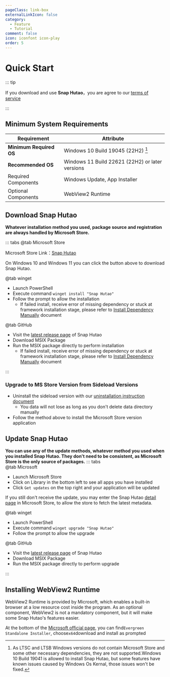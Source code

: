 ```yaml
---
pageClass: link-box
externalLinkIcon: false
category:
  - Feature
  - Tutorial
comment: false
icon: iconfont icon-play
order: 5
---
```


# Quick Start

::: tip

If you download and use **Snap Hutao**，you are agree to our [terms of service](statements/tos.md)

:::

<!-- @include: star-request.md -->

## Minimum System Requirements

| Requirement             | Attribute                                       |
| ----------------------- | ----------------------------------------------- |
| **Minimum Required OS** | Windows 10 Build 19045 (22H2) [^first]          |
| **Recommended OS**      | Windows 11 Build 22621 (22H2) or later versions |
| Required Components     | Windows Update, App Installer                   |
| Optional Components     | WebView2 Runtime                                |

## Download Snap Hutao

**Whatever installation method you used, package source and registration are always handled by Microsoft Store.**

::: tabs
@tab Microsoft Store
<ms-store-badge
productid="9PH4NXJ2JN52"
theme="auto">
</ms-store-badge>

Microsoft Store Link：[Snap Hutao](https://apps.microsoft.com/store/detail/snap-hutao/9PH4NXJ2JN52)

On Windows 10 and Windows 11 you can click the button above to download Snap Hutao.

@tab winget

- Launch PowerShell
- Execute command `winget install "Snap Hutao"`
- Follow the prompt to allow the installation
  - If failed install, receive error of missing dependency or stuck at framework installation stage, please refer to
    [Install Dependency Manually](advanced/dependency.md) document

@tab GitHub

- Visit the [latest release page](https://github.com/DGP-Studio/Snap.Hutao/releases/latest/) of Snap Hutao
- Download MSIX Package
- Run the MSIX package directly to perform installation
  - If failed install, receive error of missing dependency or stuck at framework installation stage, please refer to
    [Install Dependency Manually](advanced/dependency.md) document

:::

### Upgrade to MS Store Version from Sideload Versions

- Uninstall the sideload version with our [uninstallation instruction document](/advanced/uninstall.html)
  - You data will not lose as long as you don't delete data directory manually
- Follow the method above to install the Microsoft Store version application

## Update Snap Hutao

**You can use any of the update methods, whatever method you used when you installed Snap Hutao. They don't need to be consistent, as Microsoft Store is the only source of packages.**
::: tabs  
@tab Microsoft

- Launch Microsoft Store
- Click on Library in the bottom left to see all apps you have installed
- Click `Get updates` on the top right and your application will be updated

If you still don't receive the update, you may enter the Snap Hutao [detail page](<(https://apps.microsoft.com/store/detail/snap-hutao/9PH4NXJ2JN52)>) in Microsoft Store, to allow the store to fetch the latest metadata.

@tab winget

- Launch PowerShell
- Execute command `winget upgrade "Snap Hutao"`
- Follow the prompt to allow the upgrade

@tab GitHub

- Visit the [latest release page](https://github.com/DGP-Studio/Snap.Hutao/releases/latest/) of Snap Hutao
- Download MSIX Package
- Run the MSIX package directly to perform upgrade

:::

## Installing WebView2 Runtime

WebView2 Runtime is provided by Microsoft, which enables a built-in browser at a low resource cost inside the program.
As an optional component, WebView2 is not a mandatory component, but it will make some Snap Hutao's features easier.

At the bottom of the [Microsoft official page](https://developer.microsoft.com/zh-cn/microsoft-edge/webview2/),
you can find`Evergreen Standalone Installer`, choose`x64`download and install as prompted

[^first]:
    As LTSC and LTSB Windows versions do not contain Microsoft Store and some other necessary dependencies, they
    are not supported.Windows 10 Build 19041 is allowed to install Snap Hutao, but some features have known issues caused by
    Windows Os Kernal, those issues won't be fixed.
